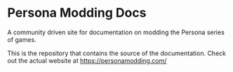 # Persona Modding Docs

A community driven site for documentation on modding the Persona series of games.

This is the repository that contains the source of the documentation. Check out the actual website at https://personamodding.com/
